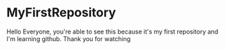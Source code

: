 # MyFirstRepository
Hello Everyone, you're able to see this because it's my first repository and I'm learning github.
Thank you for watching
